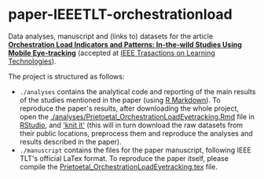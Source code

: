 # paper-IEEETLT-orchestrationload

Data analyses, manuscript and (links to) datasets for the article **[Orchestration Load Indicators and Patterns: In-the-wild Studies Using Mobile Eye-tracking](http://ieeexplore.ieee.org/document/7891939/)** (accepted at [IEEE Trasactions on Learning Technologies](https://www.computer.org/web/tlt)).

The project is structured as follows:

* `./analyses` contains the analytical code and reporting of the main results of the studies mentioned in the paper (using [R Markdown](http://rmarkdown.rstudio.com/)). To reproduce the paper's results, after downloading the whole project, open the [./analyses/Prietoetal_OrchestrationLoadEyetracking.Rmd](https://github.com/chili-epfl/paper-IEEETLT-orchestrationload/blob/master/analyses/Prietoetal_OrchestrationLoadEyetracking.Rmd) file in [RStudio](https://www.rstudio.com/), and ['knit it'](http://rmarkdown.rstudio.com/lesson-2.html) (this will in turn download the raw datasets from their public locations, preprocess them and reproduce the analyses and results described in the paper).
* `./manuscript` contains the files for the paper manuscript, following IEEE TLT's official LaTex format. To reproduce the paper itself, please compile the [Prietoetal_OrchestrationLoadEyetracking.tex](https://github.com/chili-epfl/paper-IEEETLT-orchestrationload/blob/master/manuscript/Prietoetal_OrchestrationLoadEyetracking.tex) file.
